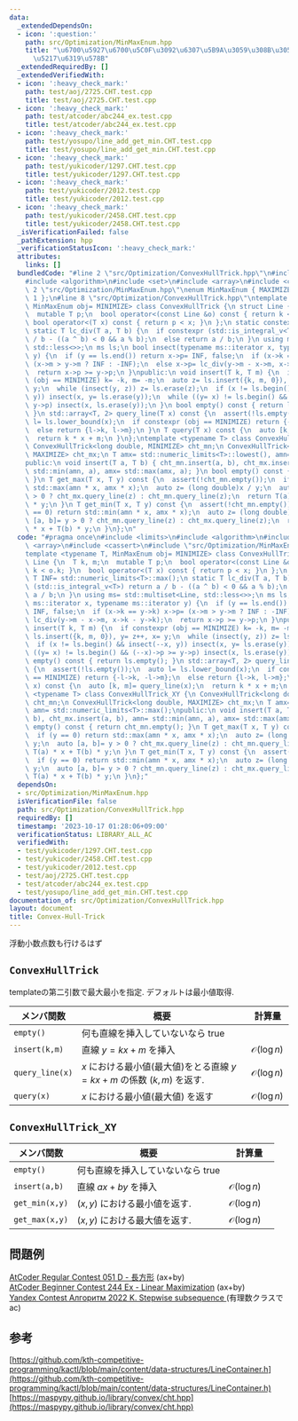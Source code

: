 ```yaml
---
data:
  _extendedDependsOn:
  - icon: ':question:'
    path: src/Optimization/MinMaxEnum.hpp
    title: "\u6700\u5927\u6700\u5C0F\u3092\u6307\u5B9A\u3059\u308B\u305F\u3081\u306E\
      \u5217\u6319\u578B"
  _extendedRequiredBy: []
  _extendedVerifiedWith:
  - icon: ':heavy_check_mark:'
    path: test/aoj/2725.CHT.test.cpp
    title: test/aoj/2725.CHT.test.cpp
  - icon: ':heavy_check_mark:'
    path: test/atcoder/abc244_ex.test.cpp
    title: test/atcoder/abc244_ex.test.cpp
  - icon: ':heavy_check_mark:'
    path: test/yosupo/line_add_get_min.CHT.test.cpp
    title: test/yosupo/line_add_get_min.CHT.test.cpp
  - icon: ':heavy_check_mark:'
    path: test/yukicoder/1297.CHT.test.cpp
    title: test/yukicoder/1297.CHT.test.cpp
  - icon: ':heavy_check_mark:'
    path: test/yukicoder/2012.test.cpp
    title: test/yukicoder/2012.test.cpp
  - icon: ':heavy_check_mark:'
    path: test/yukicoder/2458.CHT.test.cpp
    title: test/yukicoder/2458.CHT.test.cpp
  _isVerificationFailed: false
  _pathExtension: hpp
  _verificationStatusIcon: ':heavy_check_mark:'
  attributes:
    links: []
  bundledCode: "#line 2 \"src/Optimization/ConvexHullTrick.hpp\"\n#include <limits>\n\
    #include <algorithm>\n#include <set>\n#include <array>\n#include <cassert>\n#line\
    \ 2 \"src/Optimization/MinMaxEnum.hpp\"\nenum MinMaxEnum { MAXIMIZE= -1, MINIMIZE=\
    \ 1 };\n#line 8 \"src/Optimization/ConvexHullTrick.hpp\"\ntemplate <typename T,\
    \ MinMaxEnum obj= MINIMIZE> class ConvexHullTrick {\n struct Line {\n  T k, m;\n\
    \  mutable T p;\n  bool operator<(const Line &o) const { return k < o.k; }\n \
    \ bool operator<(T x) const { return p < x; }\n };\n static constexpr T INF= std::numeric_limits<T>::max();\n\
    \ static T lc_div(T a, T b) {\n  if constexpr (std::is_integral_v<T>) return a\
    \ / b - ((a ^ b) < 0 && a % b);\n  else return a / b;\n }\n using ms= std::multiset<Line,\
    \ std::less<>>;\n ms ls;\n bool insect(typename ms::iterator x, typename ms::iterator\
    \ y) {\n  if (y == ls.end()) return x->p= INF, false;\n  if (x->k == y->k) x->p=\
    \ (x->m > y->m ? INF : -INF);\n  else x->p= lc_div(y->m - x->m, x->k - y->k);\n\
    \  return x->p >= y->p;\n }\npublic:\n void insert(T k, T m) {\n  if constexpr\
    \ (obj == MINIMIZE) k= -k, m= -m;\n  auto z= ls.insert({k, m, 0}), y= z++, x=\
    \ y;\n  while (insect(y, z)) z= ls.erase(z);\n  if (x != ls.begin() && insect(--x,\
    \ y)) insect(x, y= ls.erase(y));\n  while ((y= x) != ls.begin() && (--x)->p >=\
    \ y->p) insect(x, ls.erase(y));\n }\n bool empty() const { return ls.empty();\
    \ }\n std::array<T, 2> query_line(T x) const {\n  assert(!ls.empty());\n  auto\
    \ l= ls.lower_bound(x);\n  if constexpr (obj == MINIMIZE) return {-l->k, -l->m};\n\
    \  else return {l->k, l->m};\n }\n T query(T x) const {\n  auto [k, m]= query_line(x);\n\
    \  return k * x + m;\n }\n};\ntemplate <typename T> class ConvexHullTrick_XY {\n\
    \ ConvexHullTrick<long double, MINIMIZE> cht_mn;\n ConvexHullTrick<long double,\
    \ MAXIMIZE> cht_mx;\n T amx= std::numeric_limits<T>::lowest(), amn= std::numeric_limits<T>::max();\n\
    public:\n void insert(T a, T b) { cht_mn.insert(a, b), cht_mx.insert(a, b), amn=\
    \ std::min(amn, a), amx= std::max(amx, a); }\n bool empty() const { return cht_mn.empty();\
    \ }\n T get_max(T x, T y) const {\n  assert(!cht_mn.empty());\n  if (y == 0) return\
    \ std::max(amn * x, amx * x);\n  auto z= (long double)x / y;\n  auto [a, b]= y\
    \ > 0 ? cht_mx.query_line(z) : cht_mn.query_line(z);\n  return T(a) * x + T(b)\
    \ * y;\n }\n T get_min(T x, T y) const {\n  assert(!cht_mn.empty());\n  if (y\
    \ == 0) return std::min(amn * x, amx * x);\n  auto z= (long double)x / y;\n  auto\
    \ [a, b]= y > 0 ? cht_mn.query_line(z) : cht_mx.query_line(z);\n  return T(a)\
    \ * x + T(b) * y;\n }\n};\n"
  code: "#pragma once\n#include <limits>\n#include <algorithm>\n#include <set>\n#include\
    \ <array>\n#include <cassert>\n#include \"src/Optimization/MinMaxEnum.hpp\"\n\
    template <typename T, MinMaxEnum obj= MINIMIZE> class ConvexHullTrick {\n struct\
    \ Line {\n  T k, m;\n  mutable T p;\n  bool operator<(const Line &o) const { return\
    \ k < o.k; }\n  bool operator<(T x) const { return p < x; }\n };\n static constexpr\
    \ T INF= std::numeric_limits<T>::max();\n static T lc_div(T a, T b) {\n  if constexpr\
    \ (std::is_integral_v<T>) return a / b - ((a ^ b) < 0 && a % b);\n  else return\
    \ a / b;\n }\n using ms= std::multiset<Line, std::less<>>;\n ms ls;\n bool insect(typename\
    \ ms::iterator x, typename ms::iterator y) {\n  if (y == ls.end()) return x->p=\
    \ INF, false;\n  if (x->k == y->k) x->p= (x->m > y->m ? INF : -INF);\n  else x->p=\
    \ lc_div(y->m - x->m, x->k - y->k);\n  return x->p >= y->p;\n }\npublic:\n void\
    \ insert(T k, T m) {\n  if constexpr (obj == MINIMIZE) k= -k, m= -m;\n  auto z=\
    \ ls.insert({k, m, 0}), y= z++, x= y;\n  while (insect(y, z)) z= ls.erase(z);\n\
    \  if (x != ls.begin() && insect(--x, y)) insect(x, y= ls.erase(y));\n  while\
    \ ((y= x) != ls.begin() && (--x)->p >= y->p) insect(x, ls.erase(y));\n }\n bool\
    \ empty() const { return ls.empty(); }\n std::array<T, 2> query_line(T x) const\
    \ {\n  assert(!ls.empty());\n  auto l= ls.lower_bound(x);\n  if constexpr (obj\
    \ == MINIMIZE) return {-l->k, -l->m};\n  else return {l->k, l->m};\n }\n T query(T\
    \ x) const {\n  auto [k, m]= query_line(x);\n  return k * x + m;\n }\n};\ntemplate\
    \ <typename T> class ConvexHullTrick_XY {\n ConvexHullTrick<long double, MINIMIZE>\
    \ cht_mn;\n ConvexHullTrick<long double, MAXIMIZE> cht_mx;\n T amx= std::numeric_limits<T>::lowest(),\
    \ amn= std::numeric_limits<T>::max();\npublic:\n void insert(T a, T b) { cht_mn.insert(a,\
    \ b), cht_mx.insert(a, b), amn= std::min(amn, a), amx= std::max(amx, a); }\n bool\
    \ empty() const { return cht_mn.empty(); }\n T get_max(T x, T y) const {\n  assert(!cht_mn.empty());\n\
    \  if (y == 0) return std::max(amn * x, amx * x);\n  auto z= (long double)x /\
    \ y;\n  auto [a, b]= y > 0 ? cht_mx.query_line(z) : cht_mn.query_line(z);\n  return\
    \ T(a) * x + T(b) * y;\n }\n T get_min(T x, T y) const {\n  assert(!cht_mn.empty());\n\
    \  if (y == 0) return std::min(amn * x, amx * x);\n  auto z= (long double)x /\
    \ y;\n  auto [a, b]= y > 0 ? cht_mn.query_line(z) : cht_mx.query_line(z);\n  return\
    \ T(a) * x + T(b) * y;\n }\n};"
  dependsOn:
  - src/Optimization/MinMaxEnum.hpp
  isVerificationFile: false
  path: src/Optimization/ConvexHullTrick.hpp
  requiredBy: []
  timestamp: '2023-10-17 01:28:06+09:00'
  verificationStatus: LIBRARY_ALL_AC
  verifiedWith:
  - test/yukicoder/1297.CHT.test.cpp
  - test/yukicoder/2458.CHT.test.cpp
  - test/yukicoder/2012.test.cpp
  - test/aoj/2725.CHT.test.cpp
  - test/atcoder/abc244_ex.test.cpp
  - test/yosupo/line_add_get_min.CHT.test.cpp
documentation_of: src/Optimization/ConvexHullTrick.hpp
layout: document
title: Convex-Hull-Trick
---
```

浮動小数点数も行けるはず

## `ConvexHullTrick`
templateの第二引数で最大最小を指定. デフォルトは最小値取得.

|メンバ関数|概要|計算量|
|---|---|---|
|`empty()`|何も直線を挿入していないなら true||
|`insert(k,m)`|直線 $y=kx+m$ を挿入 | $\mathcal{O}(\log n)$　|
|`query_line(x)` | $x$ における最小値(最大値)をとる直線 $y=kx+m$ の係数 $(k,m)$ を返す. |$\mathcal{O}(\log n)$ | 
|`query(x)` | $x$ における最小値(最大値) を返す |$\mathcal{O}(\log n)$ | 

## `ConvexHullTrick_XY`

|メンバ関数|概要|計算量|
|---|---|---|
|`empty()`|何も直線を挿入していないなら true||
|`insert(a,b)`|直線 $ax+by$ を挿入 | $\mathcal{O}(\log n)$　|
|`get_min(x,y)` | $(x,y)$ における最小値を返す.  |$\mathcal{O}(\log n)$ | 
|`get_max(x,y)` | $(x,y)$ における最大値を返す.  |$\mathcal{O}(\log n)$ | 

## 問題例
[AtCoder Regular Contest 051 D - 長方形](https://atcoder.jp/contests/arc051/tasks/arc051_d) (ax+by) \
[AtCoder Beginner Contest 244 Ex - Linear Maximization](https://atcoder.jp/contests/abc244/tasks/abc244_h) (ax+by)\
[Yandex Contest Алгоритм 2022 K. Stepwise subsequence ](https://contest.yandex.com/contest/42710/problems/K) (有理数クラスでac)

## 参考
[https://github.com/kth-competitive-programming/kactl/blob/main/content/data-structures/LineContainer.h](https://github.com/kth-competitive-programming/kactl/blob/main/content/data-structures/LineContainer.h) \
[https://maspypy.github.io/library/convex/cht.hpp](https://maspypy.github.io/library/convex/cht.hpp)